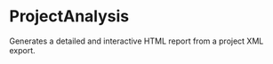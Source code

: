 ProjectAnalysis
===============

Generates a detailed and interactive HTML report from a project XML export.